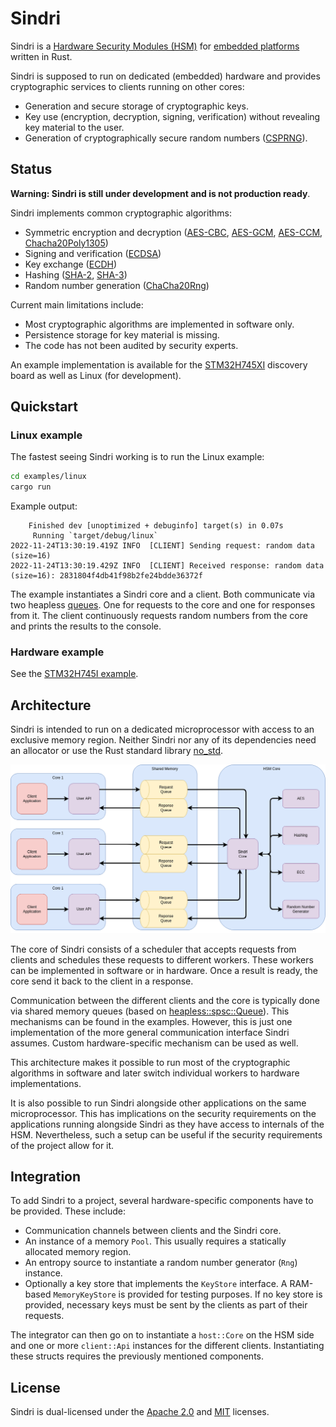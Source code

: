 # Sindri

Sindri is a
[Hardware Security Modules (HSM)](https://en.wikipedia.org/wiki/Hardware_security_module)
for
[embedded platforms](https://docs.rust-embedded.org/book/intro/no-std.html)
written in Rust.

Sindri is supposed to run on dedicated (embedded) hardware and provides cryptographic services to clients running on other cores:

- Generation and secure storage of cryptographic keys.
- Key use (encryption, decryption, signing, verification) without revealing key material to the user.
- Generation of cryptographically secure random numbers
  ([CSPRNG](https://en.wikipedia.org/wiki/Cryptographically_secure_pseudorandom_number_generator)).

## Status

__Warning: Sindri is still under development and is not production ready__.

Sindri implements common cryptographic algorithms:

- Symmetric encryption and decryption
  ([AES-CBC](https://en.wikipedia.org/wiki/Block_cipher_mode_of_operation#Cipher_block_chaining_(CBC)),
   [AES-GCM](https://en.wikipedia.org/wiki/Block_cipher_mode_of_operation#Galois/counter_(GCM)), 
   [AES-CCM](https://en.wikipedia.org/wiki/Block_cipher_mode_of_operation#Counter_with_cipher_block_chaining_message_authentication_code_(CCM)),
   [Chacha20Poly1305](https://en.wikipedia.org/wiki/ChaCha20-Poly1305))
- Signing and verification
  ([ECDSA](https://en.wikipedia.org/wiki/Elliptic_Curve_Digital_Signature_Algorithm))
- Key exchange
  ([ECDH](https://en.wikipedia.org/wiki/Elliptic-curve_Diffie%E2%80%93Hellman))
- Hashing
  ([SHA-2](https://en.wikipedia.org/wiki/SHA-2),
   [SHA-3](https://en.wikipedia.org/wiki/SHA-3))
- Random number generation
  ([ChaCha20Rng](https://docs.rs/rand_chacha/latest/rand_chacha/struct.ChaCha20Rng.html))

Current main limitations include:

- Most cryptographic algorithms are implemented in software only.
- Persistence storage for key material is missing.
- The code has not been audited by security experts.

An example implementation is available for the
[STM32H745XI](https://www.st.com/en/evaluation-tools/stm32h745i-disco.html)
discovery board as well as Linux (for development).

## Quickstart

### Linux example

The fastest seeing Sindri working is to run the Linux example:

```bash
cd examples/linux
cargo run
```

Example output:

```output
    Finished dev [unoptimized + debuginfo] target(s) in 0.07s
     Running `target/debug/linux`
2022-11-24T13:30:19.419Z INFO  [CLIENT] Sending request: random data (size=16)
2022-11-24T13:30:19.429Z INFO  [CLIENT] Received response: random data (size=16): 2831804f4db41f98b2fe24bdde36372f
```

The example instantiates a Sindri core and a client.
Both communicate via two heapless
[queues](https://docs.rs/heapless/latest/heapless/spsc/struct.Queue.html).
One for requests to the core and one for responses from it.
The client continuously requests random numbers from the core and prints the results to the console.

### Hardware example

See the
[STM32H745I example](stm32h745i/README.md).

## Architecture

Sindri is intended to run on a dedicated microprocessor with access to an exclusive memory region.
Neither Sindri nor any of its dependencies need an allocator or use the Rust standard library
[no_std](https://docs.rust-embedded.org/book/intro/no-std.html).

![Architecture](./doc/img/architecture.png)

The core of Sindri consists of a scheduler that accepts requests from clients and schedules these
requests to different workers.
These workers can be implemented in software or in hardware.
Once a result is ready, the core send it back to the client in a response.

Communication between the different clients and the core is typically done via shared memory queues
(based on
[heapless::spsc::Queue](https://docs.rs/heapless/latest/heapless/spsc/struct.Queue.html)).
This mechanisms can be found in the examples.
However, this is just one implementation of the more general communication interface Sindri assumes.
Custom hardware-specific mechanism can be used as well.

This architecture makes it possible to run most of the cryptographic algorithms in software and
later switch individual workers to hardware implementations.

It is also possible to run Sindri alongside other applications on the same microprocessor.
This has implications on the security requirements on the applications running alongside
Sindri as they have access to internals of the HSM.
Nevertheless, such a setup can be useful if the security requirements of the project allow for it.

## Integration

To add Sindri to a project, several hardware-specific components have to be provided.
These include:

- Communication channels between clients and the Sindri core.
- An instance of a memory `Pool`.
This usually requires a statically allocated memory region.
- An entropy source to instantiate a random number generator (`Rng`) instance.
- Optionally a key store that implements the `KeyStore` interface.
A RAM-based `MemoryKeyStore` is provided for testing purposes.
If no key store is provided, necessary keys must be sent by the clients as part of their requests.

The integrator can then go on to instantiate a `host::Core` on the HSM side
and one or more `client::Api` instances for the different clients.
Instantiating these structs requires the previously mentioned components.

## License

Sindri is dual-licensed under the
[Apache 2.0](LICENSE-APACHE.txt)
and
[MIT](LICENSE-MIT.txt)
licenses.
